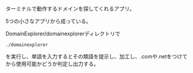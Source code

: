 ターミナルで動作するドメインを探してくれるアプリ。

5つの小さなアプリから成っている。

DomainExplorer/domainexplorerディレクトリで

```
./domainexplorer
```

を実行し、単語を入力するとその類語を提示し、加工し、.comや.netをつけてから使用可能かどうか判定し出力する。